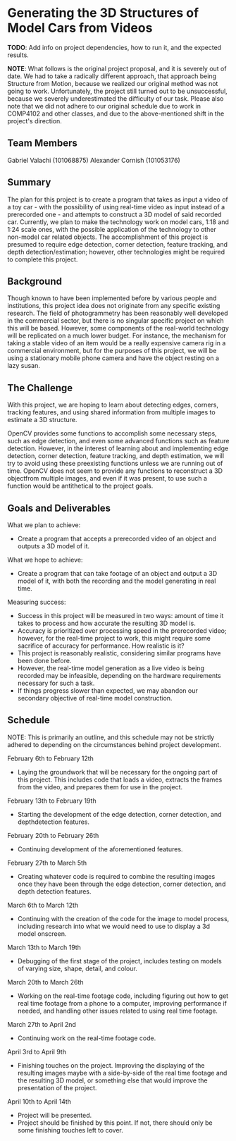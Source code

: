 # Generating the 3D Structures of Model Cars from Videos

**TODO**: Add info on project dependencies, how to run it, and the expected results.

**NOTE**: What follows is the original project proposal, and it is severely out of date. We had to take a radically different approach, that approach being Structure from Motion, because we realized our original method was not going to work. Unfortunately, the project still turned out to be unsuccessful, because we severely underestimated the difficulty of our task. Please also note that we did not adhere to our original schedule due to work in COMP4102 and other classes, and due to the above-mentioned shift in the project's direction.

## Team Members
Gabriel Valachi (101068875)
Alexander Cornish (101053176)

## Summary
The plan for this project is to create a program that takes as input a video of a toy car - with the possibility of using real-time video as input instead of a prerecorded one - and attempts to construct a 3D model of said recorded car. Currently, we plan to make the technology work on model cars, 1:18 and 1:24 scale ones, with the possible application of the technology to other non-model car related objects. The accomplishment of this project is presumed to require edge detection, corner detection, feature tracking, and depth detection/estimation; however, other technologies might be required to complete this project.

## Background
Though known to have been implemented before by various people and institutions, this project idea does not originate from any specific existing research. The field of photogrammetry has been reasonably well developed in the commercial sector, but there is no singular specific project on which this will be based. However, some components of the real-world technology will be replicated on a much lower budget. For instance, the mechanism for taking a stable video of an item would be a really expensive camera rig in a commercial environment, but for the purposes of this project, we will be using a stationary mobile phone camera and have the object resting on a lazy susan.

## The Challenge
With this project, we are hoping to learn about detecting edges, corners, tracking features, and using shared information from multiple images to estimate a 3D structure.

OpenCV provides some functions to accomplish some necessary steps, such as edge detection, and even some advanced functions such as feature detection. However, in the interest of learning about and implementing edge detection, corner detection, feature tracking, and depth estimation, we will try to avoid using these preexisting functions unless we are running out of time. OpenCV does not seem to provide any functions to reconstruct a 3D objectfrom multiple images, and even if it was present, to use such a function would be antithetical to the project goals.

## Goals and Deliverables
What we plan to achieve:
* Create a program that accepts a prerecorded video of an object and outputs a 3D model of it.

What we hope to achieve:
* Create a program that can take footage of an object and output a 3D model of it, with both the recording and the model generating in real time.

Measuring success:
* Success in this project will be measured in two ways: amount of time it takes to process and how accurate the resulting 3D model is.
* Accuracy is prioritized over processing speed in the prerecorded video; however, for the real-time project to work, this might require some sacrifice of accuracy for performance.
How realistic is it?
* This project is reasonably realistic, considering similar programs have been done before.
* However, the real-time model generation as a live video is being recorded may be infeasible, depending on the hardware requirements necessary for such a task.
* If things progress slower than expected, we may abandon our secondary objective of real-time model construction.

## Schedule
NOTE: This is primarily an outline, and this schedule may not be strictly adhered to depending on the circumstances behind project development.

February 6th to February 12th
* Laying the groundwork that will be necessary for the ongoing part of this project. This includes code that loads a video, extracts the frames from the video, and prepares them for use in the project.

February 13th to February 19th
* Starting the development of the edge detection, corner detection, and depthdetection features.

February 20th to February 26th
* Continuing development of the aforementioned features.

February 27th to March 5th
* Creating whatever code is required to combine the resulting images once they have been through the edge detection, corner detection, and depth detection features.

March 6th to March 12th
* Continuing with the creation of the code for the image to model process, including research into what we would need to use to display a 3d model onscreen.

March 13th to March 19th
* Debugging of the first stage of the project, includes testing on models of varying size, shape, detail, and colour.

March 20th to March 26th
* Working on the real-time footage code, including figuring out how to get real time footage from a phone to a computer, improving performance if needed, and handling other issues related to using real time footage.

March 27th to April 2nd
* Continuing work on the real-time footage code.

April 3rd to April 9th
* Finishing touches on the project. Improving the displaying of the resulting images maybe with a side-by-side of the real time footage and the resulting 3D model, or something else that would improve the presentation of the project.

April 10th to April 14th
* Project will be presented.
* Project should be finished by this point. If not, there should only be some finishing touches left to cover.
